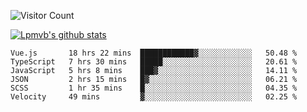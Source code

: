![Visitor Count](https://profile-counter.glitch.me/Lpmvb/count.svg)

[![Lpmvb's github stats](https://github-readme-stats.vercel.app/api?username=lpmvb&show_icons=true&title_color=fff&icon_color=79ff97&text_color=9f9f9f&bg_color=151515)](https://github.com/anuraghazra/github-readme-stats)

<!--
Here are some ideas to get you started:

- 🔭 I’m currently working on ...
- 🌱 I’m currently learning ...
- 👯 I’m looking to collaborate on ...
- 🤔 I’m looking for help with ...
- 💬 Ask me about ...
- 📫 How to reach me: ...
- 😄 Pronouns: ...
- ⚡ Fun fact: ...
-->

<!--START_SECTION:waka-->

```text
Vue.js       18 hrs 22 mins  ████████████▓░░░░░░░░░░░░   50.48 %
TypeScript   7 hrs 30 mins   █████░░░░░░░░░░░░░░░░░░░░   20.61 %
JavaScript   5 hrs 8 mins    ███▓░░░░░░░░░░░░░░░░░░░░░   14.11 %
JSON         2 hrs 15 mins   █▓░░░░░░░░░░░░░░░░░░░░░░░   06.21 %
SCSS         1 hr 35 mins    █░░░░░░░░░░░░░░░░░░░░░░░░   04.35 %
Velocity     49 mins         ▓░░░░░░░░░░░░░░░░░░░░░░░░   02.25 %
```

<!--END_SECTION:waka-->
